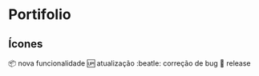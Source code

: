 # Portifolio

## Ícones

:package: nova funcionalidade
:up: atualização
:beatle: correção de bug
:checkered_flag: release
